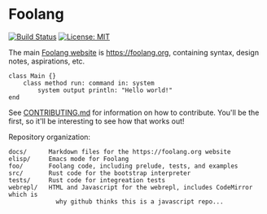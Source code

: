 # Foolang

[![Build Status](https://dev.azure.com/nikodemus0619/foolang/_apis/build/status/nikodemus.foolang?branchName=master)](https://dev.azure.com/nikodemus0619/foolang/_build/latest?definitionId=1&branchName=master) [![License: MIT](https://img.shields.io/badge/License-MIT-yellow.svg)](https://opensource.org/licenses/MIT)

The main [Foolang website](https://foolang.org) is https://foolang.org, containing
syntax, design notes, aspirations, etc.

``` foolang
class Main {}
    class method run: command in: system
        system output println: "Hello world!"
end
```

See [CONTRIBUTING.md](CONTRIBUTING.md) for information on how to contribute.
You'll be the first, so it'll be interesting to see how that works out!

Repository organization:

```
docs/      Markdown files for the https://foolang.org website
elisp/     Emacs mode for Foolang
foo/       Foolang code, including prelude, tests, and examples
src/       Rust code for the bootstrap interpreter
tests/     Rust code for integreation tests
webrepl/   HTML and Javascript for the webrepl, includes CodeMirror which is
             why github thinks this is a javascript repo...
```
